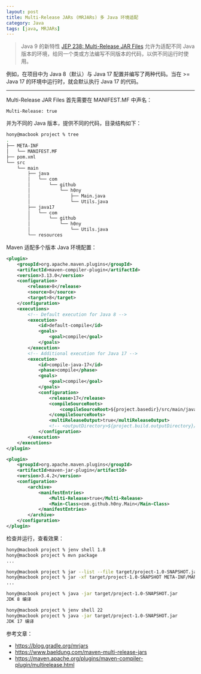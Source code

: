 ```yaml
---
layout: post
title: Multi-Release JARs (MRJARs) 多 Java 环境适配
category: Java
tags: [java, MRJARs]
---
```


> Java 9 的新特性 [JEP 238: Multi-Release JAR Files](https://openjdk.org/jeps/238) 允许为适配不同 Java 版本的环境，给同一个类或方法编写不同版本的代码，以供不同运行时使用。

例如，在项目中为 Java 8（默认）与 Java 17 配置并编写了两种代码。当在 >= Java 17 的环境中运行时，就会默认执行 Java 17 的代码。

---

Multi-Release JAR Files 首先需要在 MANIFEST.MF 中声名：

```
Multi-Release: true
```

并为不同的 Java 版本，提供不同的代码，目录结构如下：

```bash
hony@macbook project % tree
.
├── META-INF
│   └── MANIFEST.MF
├── pom.xml
└── src
    └── main
        ├── java
        │   └── com
        │       └── github
        │           └── h0ny
        │               ├── Main.java
        │               └── Utils.java
        ├── java17
        │   └── com
        │       └── github
        │           └── h0ny
        │               └── Utils.java
        └── resources

```

Maven 适配多个版本 Java 环境配置：

```xml
<plugin>
    <groupId>org.apache.maven.plugins</groupId>
    <artifactId>maven-compiler-plugin</artifactId>
    <version>3.13.0</version>
    <configuration>
        <release>8</release>
        <source>8</source>
        <target>8</target>
    </configuration>
    <executions>
        <!-- Default execution for Java 8 -->
        <execution>
            <id>default-compile</id>
            <goals>
                <goal>compile</goal>
            </goals>
        </execution>
        <!-- Additional execution for Java 17 -->
        <execution>
            <id>compile-java-17</id>
            <phase>compile</phase>
            <goals>
                <goal>compile</goal>
            </goals>
            <configuration>
                <release>17</release>
                <compileSourceRoots>
                    <compileSourceRoot>${project.basedir}/src/main/java17</compileSourceRoot>
                </compileSourceRoots>
                <multiReleaseOutput>true</multiReleaseOutput>
                <!-- <outputDirectory>${project.build.outputDirectory}/META-INF/versions/17</outputDirectory> -->
            </configuration>
        </execution>
    </executions>
</plugin>

<plugin>
    <groupId>org.apache.maven.plugins</groupId>
    <artifactId>maven-jar-plugin</artifactId>
    <version>3.4.2</version>
    <configuration>
        <archive>
            <manifestEntries>
                <Multi-Release>true</Multi-Release>
                <Main-Class>com.github.h0ny.Main</Main-Class>
            </manifestEntries>
        </archive>
    </configuration>
</plugin>
```

检查并运行，查看效果：

```bash
hony@macbook project % jenv shell 1.8
hony@macbook project % mvn package
...

hony@macbook project % jar --list --file target/project-1.0-SNAPSHOT.jar
hony@macbook project % jar -xf target/project-1.0-SNAPSHOT META-INF/MANIFEST.MF && cat META-INF/MANIFEST.MF
...

hony@macbook project % java -jar target/project-1.0-SNAPSHOT.jar
JDK 8 编译

hony@macbook project % jenv shell 22
hony@macbook project % java -jar target/project-1.0-SNAPSHOT.jar
JDK 17 编译

```

参考文章：

-   https://blog.gradle.org/mrjars
-   https://www.baeldung.com/maven-multi-release-jars
-   https://maven.apache.org/plugins/maven-compiler-plugin/multirelease.html
